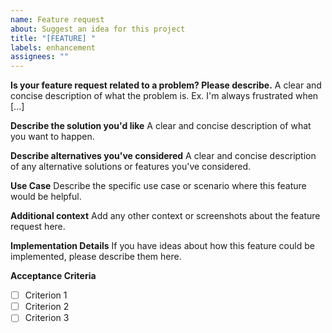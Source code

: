 ```yaml
---
name: Feature request
about: Suggest an idea for this project
title: "[FEATURE] "
labels: enhancement
assignees: ""
---
```


**Is your feature request related to a problem? Please describe.**
A clear and concise description of what the problem is. Ex. I'm always frustrated when [...]

**Describe the solution you'd like**
A clear and concise description of what you want to happen.

**Describe alternatives you've considered**
A clear and concise description of any alternative solutions or features you've considered.

**Use Case**
Describe the specific use case or scenario where this feature would be helpful.

**Additional context**
Add any other context or screenshots about the feature request here.

**Implementation Details**
If you have ideas about how this feature could be implemented, please describe them here.

**Acceptance Criteria**

- [ ] Criterion 1
- [ ] Criterion 2
- [ ] Criterion 3
